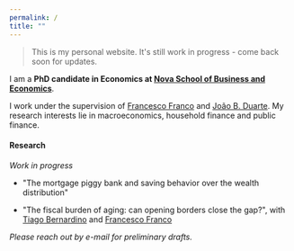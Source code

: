 ```yaml
---
permalink: /
title: ""
---
```


> This is my personal website. It's still work in progress - come back soon for updates.


I am a **PhD candidate in Economics at [Nova School of Business and Economics](http://novasbe.pt)**.

I work under the supervision of [Francesco Franco](https://www.novasbe.unl.pt/en/faculty-research/faculty/faculty-detail/id/55/francesco-franco) and [João B. Duarte](https://jbduarte.com). My research interests lie in macroeconomics, household finance and public finance.


#### Research

_Work in progress_

- "The mortgage piggy bank and saving behavior over the wealth distribution"

- "The fiscal burden of aging: can opening borders close the gap?", with [Tiago Bernardino](https://www.su.se/english/profiles/tibe6711-1.511719) and [Francesco Franco](https://www.novasbe.unl.pt/en/faculty-research/faculty/faculty-detail/id/55/francesco-franco)

_Please reach out by e-mail for preliminary drafts._

